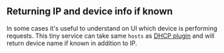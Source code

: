 ## Returning IP and device info if known

In some cases it's useful to understand on UI which device is performing requests. 
This tiny service can take same `hosts` as 
[DHCP plugin](https://home-assistant.io/addons/dhcp_server/) and will return device name 
if known in addition to IP. 
